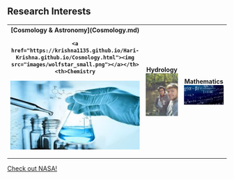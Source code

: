 ## Research Interests

<table style="width:100%">
  <tr>
    <th>[Cosmology & Astronomy](Cosmology.md)
      
    <a href="https://krishna1135.github.io/Hari-Krishna.github.io/Cosmology.html"><img src="images/wolfstar_small.png"></a></th>
    <th>Chemistry
<img src="images/Chem_small.jpg"> </th>
    <th>Hydrology
<img src="images/hydrology_small.jpg"> </th>
    <th>Mathematics
<img src="images/Math_small.jpg"> </th>
  </tr>
</table>

  
<a href="http://nasa.gov">Check out NASA!</a></th>



